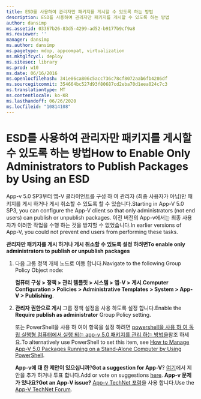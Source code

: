 ```yaml
---
title: ESD를 사용하여 관리자만 패키지를 게시할 수 있도록 하는 방법
description: ESD를 사용하여 관리자만 패키지를 게시할 수 있도록 하는 방법
author: dansimp
ms.assetid: 03367b26-83d5-4299-ad52-b9177b9cf9a8
ms.reviewer: ''
manager: dansimp
ms.author: dansimp
ms.pagetype: mdop, appcompat, virtualization
ms.mktglfcycl: deploy
ms.sitesec: library
ms.prod: w10
ms.date: 06/16/2016
ms.openlocfilehash: 341e86ca806c5acc736c78cf8072aab6fb4286df
ms.sourcegitcommit: 354664bc527d93f80687cd2eba70d1eea024c7c3
ms.translationtype: MT
ms.contentlocale: ko-KR
ms.lasthandoff: 06/26/2020
ms.locfileid: "10814108"
---
```

# <span data-ttu-id="7d044-103">ESD를 사용하여 관리자만 패키지를 게시할 수 있도록 하는 방법</span><span class="sxs-lookup"><span data-stu-id="7d044-103">How to Enable Only Administrators to Publish Packages by Using an ESD</span></span>


<span data-ttu-id="7d044-104">App-v 5.0 SP3부터 앱-V 클라이언트를 구성 하 여 관리자 (최종 사용자가 아님)만 패키지를 게시 하거나 게시 취소할 수 있도록 할 수 있습니다.</span><span class="sxs-lookup"><span data-stu-id="7d044-104">Starting in App-V 5.0 SP3, you can configure the App-V client so that only administrators (not end users) can publish or unpublish packages.</span></span> <span data-ttu-id="7d044-105">이전 버전의 App-v에서는 최종 사용자가 이러한 작업을 수행 하는 것을 방지할 수 없었습니다.</span><span class="sxs-lookup"><span data-stu-id="7d044-105">In earlier versions of App-V, you could not prevent end users from performing these tasks.</span></span>

**<span data-ttu-id="7d044-106">관리자만 패키지를 게시 하거나 게시 취소할 수 있도록 설정 하려면</span><span class="sxs-lookup"><span data-stu-id="7d044-106">To enable only administrators to publish or unpublish packages</span></span>**

1.  <span data-ttu-id="7d044-107">다음 그룹 정책 개체 노드로 이동 합니다.</span><span class="sxs-lookup"><span data-stu-id="7d044-107">Navigate to the following Group Policy Object node:</span></span>

    <span data-ttu-id="7d044-108">**컴퓨터 구성 &gt; 정책 &gt; 관리 템플릿 &gt; 시스템 &gt; 앱-V &gt; 게시**.</span><span class="sxs-lookup"><span data-stu-id="7d044-108">**Computer Configuration &gt; Policies &gt; Administrative Templates &gt; System &gt; App-V &gt; Publishing**.</span></span>

2.  <span data-ttu-id="7d044-109">**관리자 권한으로 게시** 그룹 정책 설정을 사용 하도록 설정 합니다.</span><span class="sxs-lookup"><span data-stu-id="7d044-109">Enable the **Require publish as administrator** Group Policy setting.</span></span>

    <span data-ttu-id="7d044-110">또는 PowerShell을 사용 하 여이 항목을 설정 하려면 [powershell을 사용 하 여 독립 실행형 컴퓨터에서 실행 되는 app-v 5.0 패키지를 관리 하는 방법을](how-to-manage-app-v-50-packages-running-on-a-stand-alone-computer-by-using-powershell.md#bkmk-admins-pub-pkgs)참조 하세요.</span><span class="sxs-lookup"><span data-stu-id="7d044-110">To alternatively use PowerShell to set this item, see [How to Manage App-V 5.0 Packages Running on a Stand-Alone Computer by Using PowerShell](how-to-manage-app-v-50-packages-running-on-a-stand-alone-computer-by-using-powershell.md#bkmk-admins-pub-pkgs).</span></span>

    <span data-ttu-id="7d044-111">**App-v에 대 한 제안이 있으십니까**?</span><span class="sxs-lookup"><span data-stu-id="7d044-111">**Got a suggestion for App-V**?</span></span> <span data-ttu-id="7d044-112">[여기](http://appv.uservoice.com/forums/280448-microsoft-application-virtualization)에서 제안을 추가 하거나 투표 합니다.</span><span class="sxs-lookup"><span data-stu-id="7d044-112">Add or vote on suggestions [here](http://appv.uservoice.com/forums/280448-microsoft-application-virtualization).</span></span> **<span data-ttu-id="7d044-113">App-v 문제가 있나요?</span><span class="sxs-lookup"><span data-stu-id="7d044-113">Got an App-V issue?</span></span>** <span data-ttu-id="7d044-114">[App-v TechNet 포럼](https://social.technet.microsoft.com/Forums/home?forum=mdopappv)을 사용 합니다.</span><span class="sxs-lookup"><span data-stu-id="7d044-114">Use the [App-V TechNet Forum](https://social.technet.microsoft.com/Forums/home?forum=mdopappv).</span></span>

 

 





